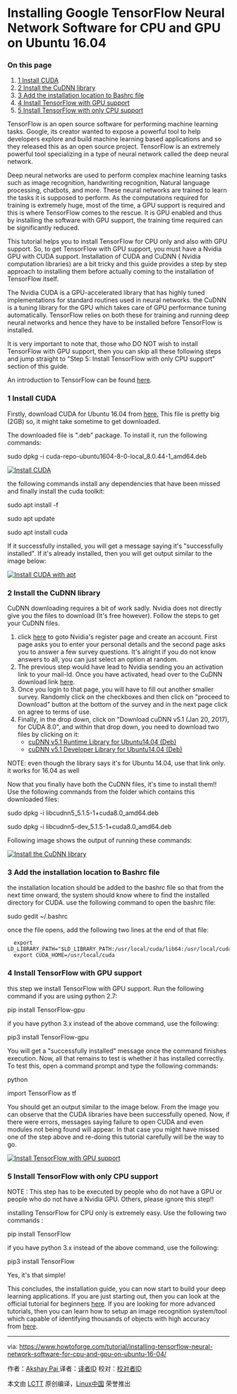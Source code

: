 Installing Google TensorFlow Neural Network Software for CPU and GPU on Ubuntu 16.04
============================================================

### On this page

1.  [1 Install CUDA][1]
2.  [2 Install the CuDNN library][2]
3.  [3 Add the installation location to Bashrc file][3]
4.  [4 Install TensorFlow with GPU support][4]
5.  [5 Install TensorFlow with only CPU support][5]

TensorFlow is an open source software for performing machine learning tasks. Google, its creator wanted to expose a powerful tool to help developers explore and build machine learning based applications and so they released this as an open source project. TensorFlow is an extremely powerful tool specializing in a type of neural network called the deep neural network.

Deep neural networks are used to perform complex machine learning tasks such as image recognition, handwriting recognition, Natural language processing, chatbots, and more. These neural networks are trained to learn the tasks it is supposed to perform. As the computations required for training is extremely huge, most of the time, a GPU support is required and this is where TensorFlow comes to the rescue. It is GPU enabled and thus by installing the software with GPU support, the training time required can be significantly reduced.

This tutorial helps you to install TensorFlow for CPU only and also with GPU support. So, to get TensorFlow with GPU support, you must have a Nvidia GPU with CUDA support. Installation of CUDA and CuDNN ( Nvidia computation libraries) are a bit tricky and this guide provides a step by step approach to installing them before actually coming to the installation of TensorFlow itself.

The Nvidia CUDA is a GPU-accelerated library that has highly tuned implementations for standard routines used in neural networks. the CuDNN is a tuning library for the GPU which takes care of GPU performance tuning automatically. TensorFlow relies on both these for training and running deep neural networks and hence they have to be installed before TensorFlow is installed.

It is very important to note that, those who DO NOT wish to install TensorFlow with GPU support, then you can skip all these following steps and jump straight to "Step 5: Install TensorFlow with only CPU support" section of this guide.

An introduction to TensorFlow can be found [here][10].

### 1 Install CUDA

Firstly, download CUDA for Ubuntu 16.04 from [here.][11] This file is pretty big (2GB) so, it might take sometime to get downloaded.

The downloaded file is ".deb" package. To install it, run the following commands:

sudo dpkg -i cuda-repo-ubuntu1604-8-0-local_8.0.44-1_amd64.deb

[
 ![Install CUDA](https://www.howtoforge.com/images/installing_tensorflow_machine_learning_software_for_cpu_and_gpu_on_ubuntu_1604/image1.png) 
][12]

the following commands install any dependencies that have been missed and finally install the cuda toolkit:

sudo apt install -f

sudo apt update

sudo apt install cuda

If it successfully installed, you will get a message saying it's "successfully installed". If it's already installed, then you will get output similar to the image below:

[
 ![Install CUDA with apt](https://www.howtoforge.com/images/installing_tensorflow_machine_learning_software_for_cpu_and_gpu_on_ubuntu_1604/image2.png) 
][13]

### 2 Install the CuDNN library

CuDNN downloading requires a bit of work sadly. Nvidia does not directly give you the files to download (It's free however). Follow the steps to get your CuDNN files.

1.  click [here][8] to goto Nvidia's register page and create an account. First page asks you to enter your personal details and the second page asks you to answer a few survey questions. It's alright if you do not know answers to all, you can just select an option at random.
2.  The previous step would have lead to Nvidia sending you an activation link to your mail-Id. Once you have activated, head over to the CuDNN download link [here][9].
3.  Once you login to that page, you will have to fill out another smaller survey. Randomly click on the checkboxes and then click on "proceed to Download" button at the bottom of the survey and in the next page click on agree to terms of use.
4.  Finally, in the drop down, click on "Download cuDNN v5.1 (Jan 20, 2017), for CUDA 8.0", and within that drop down, you need to download two files by clicking on it:
    *   [cuDNN v5.1 Runtime Library for Ubuntu14.04 (Deb)][6]
    *   [cuDNN v5.1 Developer Library for Ubuntu14.04 (Deb)][7]

NOTE: even though the library says it's for Ubuntu 14.04, use that link only. it works for 16.04 as well

Now that you finally have both the CuDNN files, it's time to install them!! Use the following commands from the folder which contains this downloaded files:

sudo dpkg -i libcudnn5_5.1.5-1+cuda8.0_amd64.deb

sudo dpkg -i libcudnn5-dev_5.1.5-1+cuda8.0_amd64.deb

Following image shows the output of running these commands:

[
 ![Install the CuDNN library](https://www.howtoforge.com/images/installing_tensorflow_machine_learning_software_for_cpu_and_gpu_on_ubuntu_1604/image3.png) 
][14]

### 3 Add the installation location to Bashrc file

the installation location should be added to the bashrc file so that from the next time onward, the system should know where to find the installed directory for CUDA. use the following command to open the bashrc file:

sudo gedit ~/.bashrc

once the file opens, add the following two lines at the end of that file:

```
  export LD_LIBRARY_PATH="$LD_LIBRARY_PATH:/usr/local/cuda/lib64:/usr/local/cuda/extras/CUPTI/lib64"
  export CUDA_HOME=/usr/local/cuda
```

### 4 Install TensorFlow with GPU support

this step we install TensorFlow with GPU support. Run the following command if you are using python 2.7:

pip install TensorFlow-gpu

if you have python 3.x instead of the above command, use the following:

pip3 install TensorFlow-gpu

You will get a "successfully installed" message once the command finishes execution. Now, all that remains to test is whether it has installed correctly. To test this, open a command prompt and type the following commands:

python

import TensorFlow as tf

You should get an output similar to the image below. From the image you can observe that the CUDA libraries have been successfully opened. Now, if there were errors, messages saying failure to open CUDA and even modules not being found will appear. In that case you might have missed one of the step above and re-doing this tutorial carefully will be the way to go.

[
 ![Install TensorFlow with GPU support](https://www.howtoforge.com/images/installing_tensorflow_machine_learning_software_for_cpu_and_gpu_on_ubuntu_1604/image4.png) 
][15]

### 5 Install TensorFlow with only CPU support

NOTE : This step has to be executed by people who do not have a GPU or people who do not have a Nvidia GPU. Others, please ignore this step!!

installing TensorFlow for CPU only is extremely easy. Use the following two commands :

pip install TensorFlow

if you have python 3.x instead of the above command, use the following:

pip3 install TensorFlow

Yes, it's that simple!

This concludes, the installation guide, you can now start to build your deep learning applications. If you are just starting out, then you can look at the official tutorial for beginners [here][16]. If you are looking for more advanced tutorials, then you can learn how to setup an image recognition system/tool which capable of identifying thousands of objects with high accuracy from [here][17].

--------------------------------------------------------------------------------

via: https://www.howtoforge.com/tutorial/installing-tensorflow-neural-network-software-for-cpu-and-gpu-on-ubuntu-16-04/

作者：[Akshay Pai ][a]
译者：[译者ID](https://github.com/译者ID)
校对：[校对者ID](https://github.com/校对者ID)

本文由 [LCTT](https://github.com/LCTT/TranslateProject) 原创编译，[Linux中国](https://linux.cn/) 荣誉推出

[a]:https://www.howtoforge.com/tutorial/installing-tensorflow-neural-network-software-for-cpu-and-gpu-on-ubuntu-16-04/
[1]:https://www.howtoforge.com/tutorial/installing-tensorflow-neural-network-software-for-cpu-and-gpu-on-ubuntu-16-04/#-install-cuda
[2]:https://www.howtoforge.com/tutorial/installing-tensorflow-neural-network-software-for-cpu-and-gpu-on-ubuntu-16-04/#-install-the-cudnn-library
[3]:https://www.howtoforge.com/tutorial/installing-tensorflow-neural-network-software-for-cpu-and-gpu-on-ubuntu-16-04/#-add-the-installation-location-to-bashrc-file
[4]:https://www.howtoforge.com/tutorial/installing-tensorflow-neural-network-software-for-cpu-and-gpu-on-ubuntu-16-04/#-install-tensorflow-with-gpu-support
[5]:https://www.howtoforge.com/tutorial/installing-tensorflow-neural-network-software-for-cpu-and-gpu-on-ubuntu-16-04/#-install-tensorflow-with-only-cpu-support
[6]:https://developer.nvidia.com/compute/machine-learning/cudnn/secure/v5.1/prod_20161129/8.0/libcudnn5_5.1.10-1+cuda8.0_amd64-deb
[7]:https://developer.nvidia.com/compute/machine-learning/cudnn/secure/v5.1/prod_20161129/8.0/libcudnn5-dev_5.1.10-1+cuda8.0_amd64-deb
[8]:https://developer.nvidia.com/group/node/873374/subscribe/og_user_node
[9]:https://developer.nvidia.com/rdp/form/cudnn-download-survey
[10]:http://sourcedexter.com/what-is-tensorflow/
[11]:https://developer.nvidia.com/compute/cuda/8.0/Prod2/local_installers/cuda-repo-ubuntu1604-8-0-local-ga2_8.0.61-1_amd64-deb
[12]:https://www.howtoforge.com/images/installing_tensorflow_machine_learning_software_for_cpu_and_gpu_on_ubuntu_1604/big/image1.png
[13]:https://www.howtoforge.com/images/installing_tensorflow_machine_learning_software_for_cpu_and_gpu_on_ubuntu_1604/big/image2.png
[14]:https://www.howtoforge.com/images/installing_tensorflow_machine_learning_software_for_cpu_and_gpu_on_ubuntu_1604/big/image3.png
[15]:https://www.howtoforge.com/images/installing_tensorflow_machine_learning_software_for_cpu_and_gpu_on_ubuntu_1604/big/image4.png
[16]:https://www.tensorflow.org/get_started/mnist/beginners
[17]:https://www.tensorflow.org/tutorials/image_recognition

